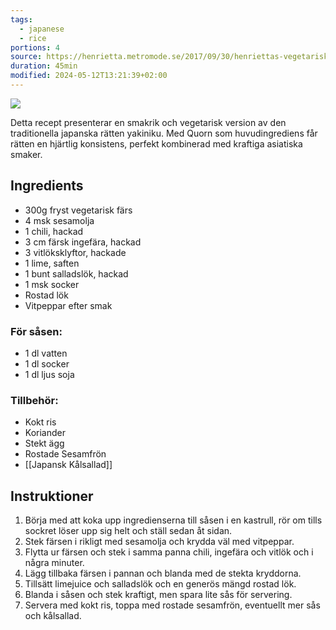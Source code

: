 ```yaml
---
tags:
  - japanese
  - rice
portions: 4
source: https://henrietta.metromode.se/2017/09/30/henriettas-vegetariska-yakiniku-med-quorn/
duration: 45min
modified: 2024-05-12T13:21:39+02:00
---
```


![](https://metromode.se/mmImages/97/2017/09/Henrietta-Fromholtz-QUORN_6__mmcompress-normal__.jpg)

Detta recept presenterar en smakrik och vegetarisk version av den traditionella japanska rätten yakiniku. Med Quorn som huvudingrediens får rätten en hjärtlig konsistens, perfekt kombinerad med kraftiga asiatiska smaker.

## Ingredients
- 300g fryst vegetarisk färs
- 4 msk sesamolja
- 1 chili, hackad
- 3 cm färsk ingefära, hackad
- 3 vitlöksklyftor, hackade
- 1 lime, saften
- 1 bunt salladslök, hackad
- 1 msk socker
- Rostad lök
- Vitpeppar efter smak

### För såsen:
- 1 dl vatten
- 1 dl socker
- 1 dl ljus soja

### Tillbehör:
- Kokt ris
- Koriander
- Stekt ägg
- Rostade Sesamfrön
- [[Japansk Kålsallad]]

## Instruktioner

1. Börja med att koka upp ingredienserna till såsen i en kastrull, rör om tills sockret löser upp sig helt och ställ sedan åt sidan.
2. Stek färsen i rikligt med sesamolja och krydda väl med vitpeppar.
3. Flytta ur färsen och stek i samma panna chili, ingefära och vitlök och i några minuter.
4. Lägg tillbaka färsen i pannan och blanda med de stekta kryddorna.
5. Tillsätt limejuice och salladslök och en generös mängd rostad lök.
6. Blanda i såsen och stek kraftigt, men spara lite sås för servering.
7. Servera med kokt ris, toppa med rostade sesamfrön, eventuellt mer sås och kålsallad.
